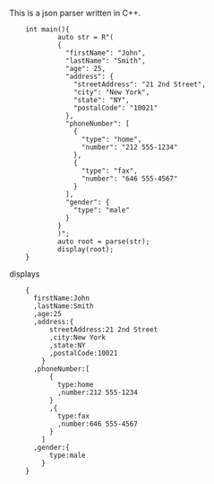 This is a json parser written in C++. 

        int main(){        
                auto str = R"(
                {
                  "firstName": "John",
                  "lastName": "Smith",
                  "age": 25,
                  "address": {
                    "streetAddress": "21 2nd Street",
                    "city": "New York",
                    "state": "NY",
                    "postalCode": "10021"
                  },
                  "phoneNumber": [
                    {
                      "type": "home",
                      "number": "212 555-1234"
                    },
                    {
                      "type": "fax",
                      "number": "646 555-4567"
                    }
                  ],
                  "gender": {
                    "type": "male"
                  }
                }
                )";
                auto root = parse(str);
                display(root);
        }
displays

        {
          firstName:John
          ,lastName:Smith
          ,age:25
          ,address:{
              streetAddress:21 2nd Street
              ,city:New York
              ,state:NY
              ,postalCode:10021
            }
          ,phoneNumber:[
              {
                type:home
                ,number:212 555-1234
              }
              ,{
                type:fax
                ,number:646 555-4567
              }
            ]
          ,gender:{
              type:male
            }
        }
